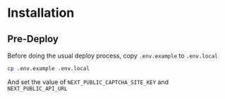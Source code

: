 # Installation

## Pre-Deploy

Before doing the usual deploy process, copy `.env.example` to `.env.local`
```bash
cp .env.example .env.local
```
And set the value of `NEXT_PUBLIC_CAPTCHA_SITE_KEY` and `NEXT_PUBLIC_API_URL`